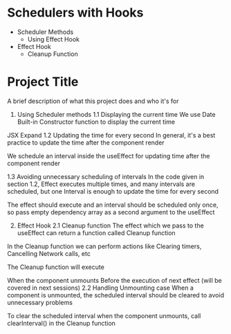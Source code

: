 # Schedulers with Hooks

- Scheduler Methods
  - Using Effect Hook
- Effect Hook
  - Cleanup Function
# Project Title



A brief description of what this project does and who it's for

1. Using Scheduler methods
1.1 Displaying the current time
We use Date Built-in Constructor function to display the current time

 
JSX
Expand
1.2 Updating the time for every second
In general, it's a best practice to update the time after the component render

We schedule an interval inside the useEffect for updating time after the component render


1.3 Avoiding unnecessary scheduling of intervals
In the code given in section 1.2, Effect executes multiple times, and many intervals are scheduled, but one Interval is enough to update the time for every second

The effect should execute and an interval should be scheduled only once, so pass empty dependency array as a second argument to the useEffect

2. Effect Hook
2.1 Cleanup function
The effect which we pass to the useEffect can return a function called Cleanup function

In the Cleanup function we can perform actions like Clearing timers, Cancelling Network calls, etc

The Cleanup function will execute

When the component unmounts
Before the execution of next effect (will be covered in next sessions)
2.2 Handling Unmounting case
When a component is unmounted, the scheduled interval should be cleared to avoid unnecessary problems

To clear the scheduled interval when the component unmounts, call clearInterval() in the Cleanup function